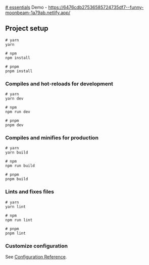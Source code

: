 [# essentials](https://camo.githubusercontent.com/d696856ecd35d688a09d42f567118152be119e5367f657bb0549af98dc4e98b8/68747470733a2f2f7777772e73696d666f726d2e636f6d2f77702d636f6e74656e742f75706c6f6164732f323032322f31322f6c6f676f2e737667)
Demo - https://6476cdb27536585724735df7--funny-moonbeam-1a79ab.netlify.app/
## Project setup

```
# yarn
yarn

# npm
npm install

# pnpm
pnpm install
```

### Compiles and hot-reloads for development

```
# yarn
yarn dev

# npm
npm run dev

# pnpm
pnpm dev
```

### Compiles and minifies for production

```
# yarn
yarn build

# npm
npm run build

# pnpm
pnpm build
```

### Lints and fixes files

```
# yarn
yarn lint

# npm
npm run lint

# pnpm
pnpm lint
```

### Customize configuration

See [Configuration Reference](https://vitejs.dev/config/).
